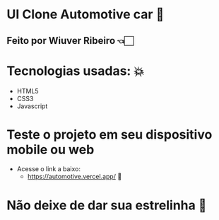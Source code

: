 # UI Clone Automotive car 🚗
## Feito por Wiuver Ribeiro 👈🏻

# Tecnologias usadas: 💥
* HTML5
* CSS3
* Javascript

# Teste o projeto em seu dispositivo mobile ou web
* Acesse o link a baixo:
  * https://automotive.vercel.app/ 🚗
  
# Não deixe de dar sua estrelinha 🙋 
